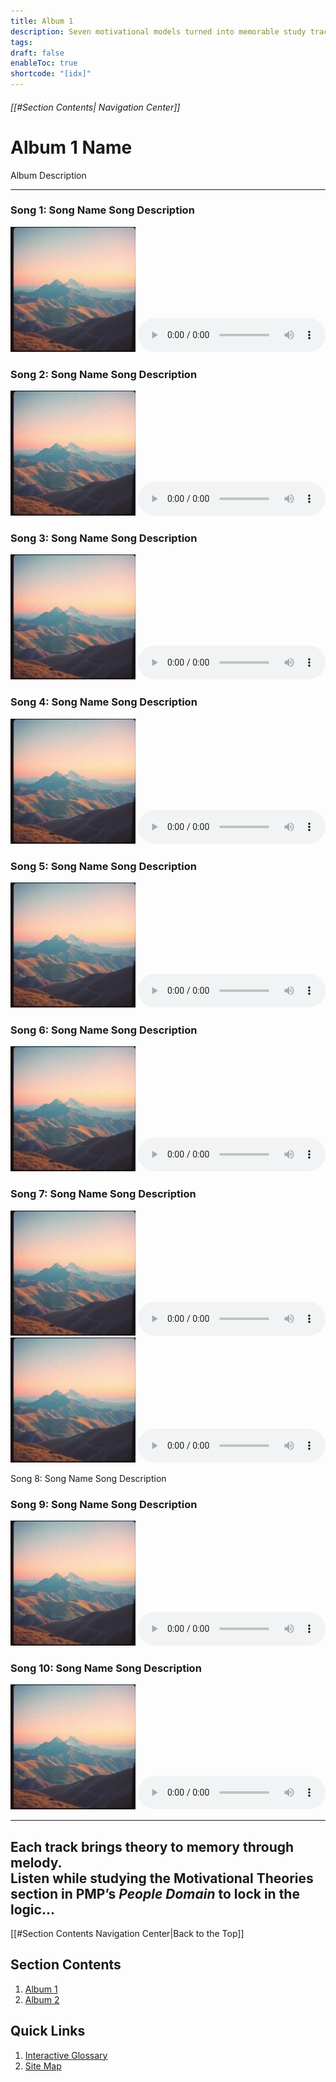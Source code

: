 ```yaml
---
title: Album 1
description: Seven motivational models turned into memorable study tracks for the PMP exam.
tags:
draft: false
enableToc: true
shortcode: "[idx]"
---
```

###### [[#Section Contents| Navigation Center]]
# Album 1 Name

Album Description

---

<div class="grid">
  <div>
	<h3><span class="song-title">Song 1: Song Name</span> Song Description</h3>
    <img src="alb1-ca/alb1-s1-ca.jpg" alt="Album 1 Cover Art">
     <audio controls src="alb1-song/alb1-song1.mp3"></audio>
  </div>
  <div>
	<h3><span class="song-title">Song 2: Song Name</span> Song Description</h3>
	<img src="alb1-ca/alb1-s2-ca.jpg" alt="Album 2 Cover Art">
     <audio controls src="alb1-song/alb1-song2.mp3"></audio>
  </div>
  <div>
    <h3><span class="song-title">Song  3: Song Name</span> Song Description</h3>
	<img src="alb1-ca/alb1-s3-ca.jpg" alt="Album 13 Cover Art">
    <audio controls src="alb1-song/alb1-song3.mp3"></audio>
  </div>
  <div>
    <h3><span class="song-title">Song 4: Song Name</span> Song Description</h3>
    <img src="alb1-ca/alb1-s4-ca.jpg" alt="Album 4 Cover Art">
    <audio controls src="alb1-song/alb1-song4.mp3"></audio>
  </div>
  <div>
     <h3><span class="song-title">Song 5: Song Name</span> Song Description </h3>
    <img src="alb1-ca/alb1-s5-ca.jpg" alt="Album 5 Cover Art">
    <audio controls src="alb1-song/alb1-song5.mp3"></audio>
  </div>
  <div>
    <h3><span class="song-title">Song 6: Song Name</span> Song Description</h3>
	<img src="alb1-ca/alb1-s6-ca.jpg" alt="Album 6 Cover Art">
    <audio controls src="alb1-song/alb1-song6.mp3"></audio>
  </div>
  <div>
    <h3><span class="song-title">Song 7: Song Name</span> Song Description</h3>
	<img src="alb1-ca/alb1-s7-ca.jpg" alt="Album 7 Cover Art">
    <audio controls src="alb1-song/alb1-song7.mp3"></audio>
  </div>
  <div>
    <img src="alb1-ca/alb1-s8-ca.jpg" alt="Album 8 Cover Art">
    <audio controls src="alb1-song/alb8-song1.mp3"></audio>
    <p><span class="song-title">Song 8: Song Name</span> Song Description</p>
  </div>
  <div>
    <h3><span class="song-title">Song 9: Song Name</span> Song Description</h3>
    <img src="alb1-ca/alb1-s9-ca.jpg" alt="Album 9 Cover Art">
    <audio controls src="alb1-song/alb1-song9.mp3"></audio>
  </div>
  <div>
    <h3><span class="song-title">Song 10: Song Name</span> Song Description</h3>
	<img src="alb1-ca/alb1-s10-ca.jpg" alt="Album 10 Cover Art">
    <audio controls src="alb1-song/alb10-song1.mp3"></audio>
  </div>
</div>

---

Each track brings theory to memory through melody.  
Listen while studying the **Motivational Theories** section in PMP’s *People Domain* to lock in the logic...
---
[[#Section Contents Navigation Center|Back to the Top]]
## Section Contents
1. [Album 1](10-jukebox/alb-1/index.md)
2. [Album 2](10-jukebox/alb-2/index.md)
## Quick Links
1. [Interactive Glossary](00-welcome/9-glossary.md)
2. [Site Map](00-welcome/10-site-map.md)
